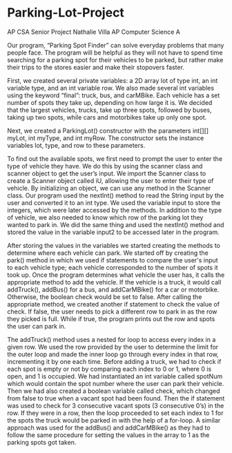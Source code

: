 # Parking-Lot-Project
AP CSA Senior Project
Nathalie Villa 
AP Computer Science A

Our program, “Parking Spot Finder” can solve everyday problems that many people face. The program will be helpful as they will not have to spend time searching for a parking spot for their vehicles to be parked, but rather make their trips to the stores easier and make their stopovers faster.

First, we created several private variables: a 2D array lot of type int, an int variable type, and an int variable row. We also made several int variables using the keyword “final”: truck, bus, and carMBike. Each vehicle has a set number of spots they take up, depending on how large it is. We decided that the largest vehicles, trucks, take up three spots, followed by buses, taking up two spots, while cars and motorbikes take up only one spot.

Next, we created a ParkingLot() constructor with the parameters int[][] myLot, int myType, and int myRow. The constructor sets the instance variables lot, type, and row to these parameters.

To find out the available spots, we first need to prompt the user to enter the type of vehicle they have. We do this by using the scanner class and scanner object to get the user’s input. We import the Scanner class to create a Scanner object called iU, allowing the user to enter their type of vehicle. By initializing an object, we can use any method in the Scanner class. Our program used the nextInt() method to read the String input by the user and converted it to an int type. We used the variable input to store the integers, which were later accessed by the methods. In addition to the type of vehicle, we also needed to know which row of the parking lot they wanted to park in. We did the same thing and used the nextInt() method and stored the value in the variable input2 to be accessed later in the program.

After storing the values in the variables we started creating the methods to determine where each vehicle can park. We started off by creating the park() method in which we used if statements to compare the user's input to each vehicle type; each vehicle corresponded to the number of spots it took up. Once the program determines what vehicle the user has, it calls the appropriate method to add the vehicle. If the vehicle is a truck, it would call addTruck(), addBus() for a bus, and addCarMBike() for a car or motorbike. Otherwise, the boolean check would be set to false. After calling the appropriate method, we created another if statement to check the value of check. If false, the user needs to pick a different row to park in as the row they picked is full. While if true, the program prints out the row and spots the user can park in.

The addTruck() method uses a nested for loop to access every index in a given row. We used the row provided by the user to determine the limit for the outer loop and made the inner loop go through every index in that row, incrementing it by one each time. Before adding a truck, we had to check if each spot is empty or not by comparing each index to 0 or 1, where 0 is open, and 1 is occupied. We had instantiated an int variable called spotNum which would contain the spot number where the user can park their vehicle. Then we had also created a boolean variable called check, which changed from false to true when a vacant spot had been found. Then the if statement was used to check for 3 consecutive vacant spots (3 consecutive 0’s) in the row. If they were in a row, then the loop proceeded to set each index to 1 for the spots the truck would be parked in with the help of a for-loop. A similar approach was used for the addBus() and addCarMBike() as they had to follow the same procedure for setting the values in the array to 1 as the parking spots got taken.

 
